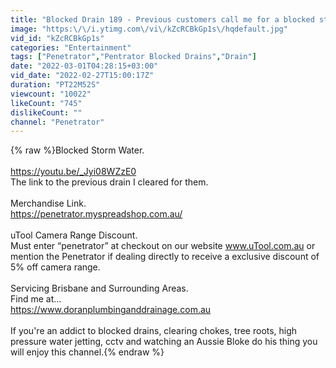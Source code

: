 ```yaml
---
title: "Blocked Drain 189 - Previous customers call me for a blocked storm water at their new home."
image: "https:\/\/i.ytimg.com\/vi\/kZcRCBkGp1s\/hqdefault.jpg"
vid_id: "kZcRCBkGp1s"
categories: "Entertainment"
tags: ["Penetrator","Pentrator Blocked Drains","Drain"]
date: "2022-03-01T04:28:15+03:00"
vid_date: "2022-02-27T15:00:17Z"
duration: "PT22M52S"
viewcount: "10022"
likeCount: "745"
dislikeCount: ""
channel: "Penetrator"
---
```

{% raw %}Blocked Storm Water.<br /><br /><a rel="nofollow" target="blank" href="https://youtu.be/_Jyi08WZzE0">https://youtu.be/_Jyi08WZzE0</a><br />The link to the previous drain I cleared for them.<br /><br />Merchandise Link.<br /><a rel="nofollow" target="blank" href="https://penetrator.myspreadshop.com.au/">https://penetrator.myspreadshop.com.au/</a><br /><br />uTool Camera Range Discount.<br />Must enter “penetrator” at checkout on our website www.uTool.com.au or mention the Penetrator if dealing directly to receive a exclusive discount of 5% off camera range.<br /><br />Servicing Brisbane and Surrounding Areas.<br />Find me at...<br /><a rel="nofollow" target="blank" href="https://www.doranplumbinganddrainage.com.au">https://www.doranplumbinganddrainage.com.au</a><br /><br />If you're an addict to blocked drains, clearing chokes, tree roots, high pressure water jetting, cctv and watching an Aussie Bloke do his thing you will enjoy this channel.{% endraw %}
